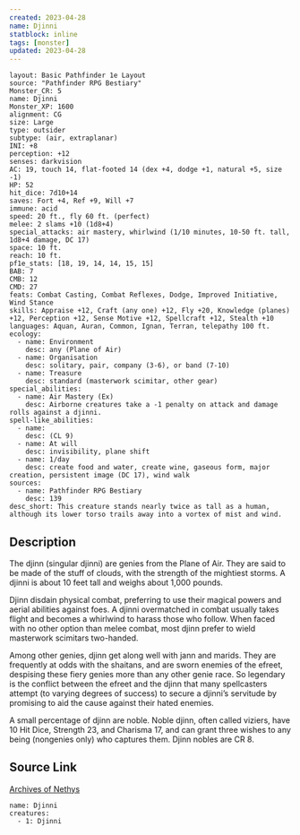 ```yaml
---
created: 2023-04-28
name: Djinni
statblock: inline
tags: [monster]
updated: 2023-04-28
---
```

```statblock
layout: Basic Pathfinder 1e Layout
source: "Pathfinder RPG Bestiary"
Monster_CR: 5
name: Djinni
Monster_XP: 1600
alignment: CG
size: Large
type: outsider
subtype: (air, extraplanar)
INI: +8
perception: +12
senses: darkvision
AC: 19, touch 14, flat-footed 14 (dex +4, dodge +1, natural +5, size -1)
HP: 52
hit_dice: 7d10+14
saves: Fort +4, Ref +9, Will +7
immune: acid
speed: 20 ft., fly 60 ft. (perfect)
melee: 2 slams +10 (1d8+4)
special_attacks: air mastery, whirlwind (1/10 minutes, 10-50 ft. tall, 1d8+4 damage, DC 17)
space: 10 ft.
reach: 10 ft.
pf1e_stats: [18, 19, 14, 14, 15, 15]
BAB: 7
CMB: 12
CMD: 27
feats: Combat Casting, Combat Reflexes, Dodge, Improved Initiative, Wind Stance
skills: Appraise +12, Craft (any one) +12, Fly +20, Knowledge (planes) +12, Perception +12, Sense Motive +12, Spellcraft +12, Stealth +10
languages: Aquan, Auran, Common, Ignan, Terran, telepathy 100 ft.
ecology:
  - name: Environment
    desc: any (Plane of Air)
  - name: Organisation
    desc: solitary, pair, company (3-6), or band (7-10)
  - name: Treasure
    desc: standard (masterwork scimitar, other gear)
special_abilities:
  - name: Air Mastery (Ex)
    desc: Airborne creatures take a -1 penalty on attack and damage rolls against a djinni.
spell-like_abilities:
  - name:
    desc: (CL 9)
  - name: At will
    desc: invisibility, plane shift
  - name: 1/day
    desc: create food and water, create wine, gaseous form, major creation, persistent image (DC 17), wind walk
sources:
  - name: Pathfinder RPG Bestiary
    desc: 139
desc_short: This creature stands nearly twice as tall as a human, although its lower torso trails away into a vortex of mist and wind.
```
## Description
The djinn (singular djinni) are genies from the Plane of Air. They are said to be made of the stuff of clouds, with the strength of the mightiest storms. A djinni is about 10 feet tall and weighs about 1,000 pounds.

Djinn disdain physical combat, preferring to use their magical powers and aerial abilities against foes. A djinni overmatched in combat usually takes flight and becomes a whirlwind to harass those who follow. When faced with no other option than melee combat, most djinn prefer to wield masterwork scimitars two-handed.

Among other genies, djinn get along well with jann and marids. They are frequently at odds with the shaitans, and are sworn enemies of the efreet, despising these fiery genies more than any other genie race. So legendary is the conflict between the efreet and the djinn that many spellcasters attempt (to varying degrees of success) to secure a djinni’s servitude by promising to aid the cause against their hated enemies.

A small percentage of djinn are noble. Noble djinn, often called viziers, have 10 Hit Dice, Strength 23, and Charisma 17, and can grant three wishes to any being (nongenies only) who captures them. Djinn nobles are CR 8.
## Source Link
[Archives of Nethys](https://aonprd.com/MonsterDisplay.aspx?ItemName=Djinni)
```encounter-table
name: Djinni
creatures:
  - 1: Djinni
```
